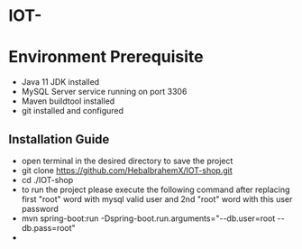 # IOT-

# Environment Prerequisite
- Java 11 JDK installed
- MySQL Server service running on port 3306
- Maven buildtool installed
- git installed and configured

## Installation Guide
- open terminal in the desired directory to save the project
- git clone https://github.com/HebaIbrahemX/IOT-shop.git
- cd ./IOT-shop
- to run the project please execute the following command after replacing first "root" word  with mysql valid user and 2nd "root" word with this user password
-  mvn spring-boot:run -Dspring-boot.run.arguments="--db.user=root --db.pass=root"
- 


